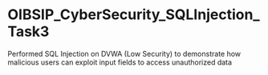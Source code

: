# OIBSIP_CyberSecurity_SQLInjection_Task3
Performed SQL Injection on DVWA (Low Security) to demonstrate how malicious users can exploit input fields to access unauthorized data
